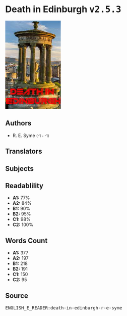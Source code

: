 # Death in Edinburgh <kbd>v2.5.3</kbd>

![](./cover.medium.jpg "")

## Authors


 - R. E. Syme <small>(-1 - -1)</small>

## Translators



## Subjects



## Readablility


 - **A1:** 77%
 - **A2:** 84%
 - **B1:** 90%
 - **B2:** 95%
 - **C1:** 98%
 - **C2:** 100%

## Words Count


 - **A1:** 377
 - **A2:** 197
 - **B1:** 218
 - **B2:** 191
 - **C1:** 150
 - **C2:** 95

## Source


<kbd>ENGLISH_E_READER:death-in-edinburgh-r-e-syme</kbd>
